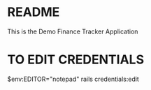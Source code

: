 # README

This is the Demo Finance Tracker Application



# TO EDIT CREDENTIALS
$env:EDITOR="notepad"
rails credentials:edit